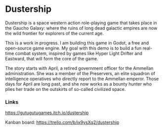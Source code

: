 # Dustership

Dustership is a space western action role-playing game that takes place in the Gaucho Galaxy: where the ruins of long dead galactic empires are now the wild frontier for explorers of the current age.

This is a work in progress. I am building this game in Godot, a free and open-source game engine. My goal with this demo is to build a fun real-time combat system, inspired by games like Hyper Light Drifter and Eastward, that will form the core of the game.

The story starts with April, a retired government officer for the Ammellan administration. She was a member of the Preservers, an elite squadron of intelligence operatives who directly report to the Ammellan emperor. Those days for April are long past, and she now works as a bounty hunter who plies her trade on the outskirts of so-called civilized space. 

### Links

https://gutugutugames.itch.io/dustership

Kanban board: https://trello.com/b/ix9ysXq2/dustership
